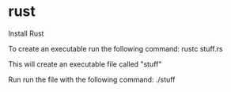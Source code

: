 # rust

Install Rust

To create an executable run the following command:
rustc stuff.rs

This will create an executable file called "stuff"

Run run the file with the following command:
./stuff

